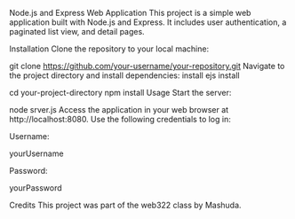 Node.js and Express Web Application
This project is a simple web application built with Node.js and Express.  It includes user authentication, a paginated list view, and detail pages.

Installation
Clone the repository to your local machine:

git clone https://github.com/your-username/your-repository.git
Navigate to the project directory and install dependencies: install ejs install

cd your-project-directory
npm install
Usage
Start the server:

node srver.js
Access the application in your web browser at http://localhost:8080. Use the following credentials to log in:

Username:

yourUsername

Password: 

yourPassword

Credits
This project was part of the web322 class by Mashuda.